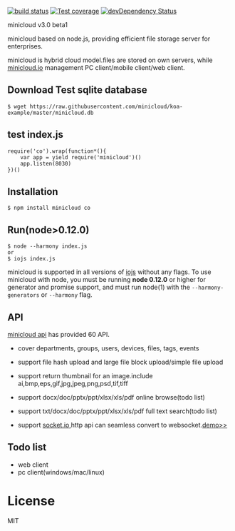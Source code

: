 
  [![build status][travis-image]][travis-url]
  [![Test coverage][coveralls-image]][coveralls-url]
  [![devDependency Status](https://david-dm.org/atom/electron/dev-status.svg)](https://david-dm.org/minicloud/minicloud#info=devDependencies)
  
  minicloud v3.0 beta1

  minicloud based on node.js, providing efficient file storage server for enterprises.

  minicloud is hybrid cloud model.files are stored on own servers, while [minicloud.io](http://minicloud.io) management PC client/mobile client/web client.

## Download Test sqlite database
```
$ wget https://raw.githubusercontent.com/minicloud/koa-example/master/minicloud.db

```
## test index.js
```
require('co').wrap(function*(){
	var app = yield require('minicloud')()
	app.listen(8030)
})()

```
## Installation
```
$ npm install minicloud co
```
## Run(node>0.12.0)
```
$ node --harmony index.js
or
$ iojs index.js
```

minicloud is supported in all versions of [iojs](https://iojs.org) without any flags.
To use minicloud with node, you must be running __node 0.12.0__ or higher for generator and promise support, and must run node(1)
  with the `--harmony-generators` or `--harmony` flag.

## API

[minicloud api](https://minicloud.readme.io/docs) has provided 60 API.

- cover departments, groups, users, devices, files, tags, events

- support file hash upload and large file block upload/simple file upload

- support return thumbnail for an image.include ai,bmp,eps,gif,jpg,jpeg,png,psd,tif,tiff

- support docx/doc/pptx/ppt/xlsx/xls/pdf online browse(todo list)

- support txt/docx/doc/pptx/ppt/xlsx/xls/pdf full text search(todo list)

- support [socket.io](https://socket.io),http api can seamless convert to websocket.[demo>>](https://minicloud.readme.io/docs/how-to-use-websocket)

## Todo list
 
- web client
- pc client(windows/mac/linux)

# License

  MIT
 
[travis-image]: https://img.shields.io/travis/minicloud/minicloud/master.svg?style=flat-square
[travis-url]: https://travis-ci.org/minicloud/minicloud 
[coveralls-image]: https://img.shields.io/coveralls/minicloud/minicloud/master.svg?style=flat-square
[coveralls-url]: https://coveralls.io/r/minicloud/minicloud?branch=master